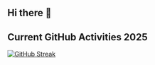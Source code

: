 ## Hi there 👋

<!--
**domninos/domninos** is a ✨ _special_ ✨ repository because its `README.md` (this file) appears on your GitHub profile.

Here are some ideas to get you started:

- 🔭 I’m currently working on ...
- 🌱 I’m currently learning ...
- 👯 I’m looking to collaborate on ...
- 🤔 I’m looking for help with ...
- 💬 Ask me about ...
- 📫 How to reach me: ...
- 😄 Pronouns: ...
- ⚡ Fun fact: ...
-->

## Current GitHub Activities 2025
[![GitHub Streak](https://streak-stats.demolab.com?user=domninos&theme=github-dark&border_radius=7.1&date_format=M%20j%5B%2C%20Y%5D&mode=weekly&card_height=180)](https://git.io/streak-stats)
